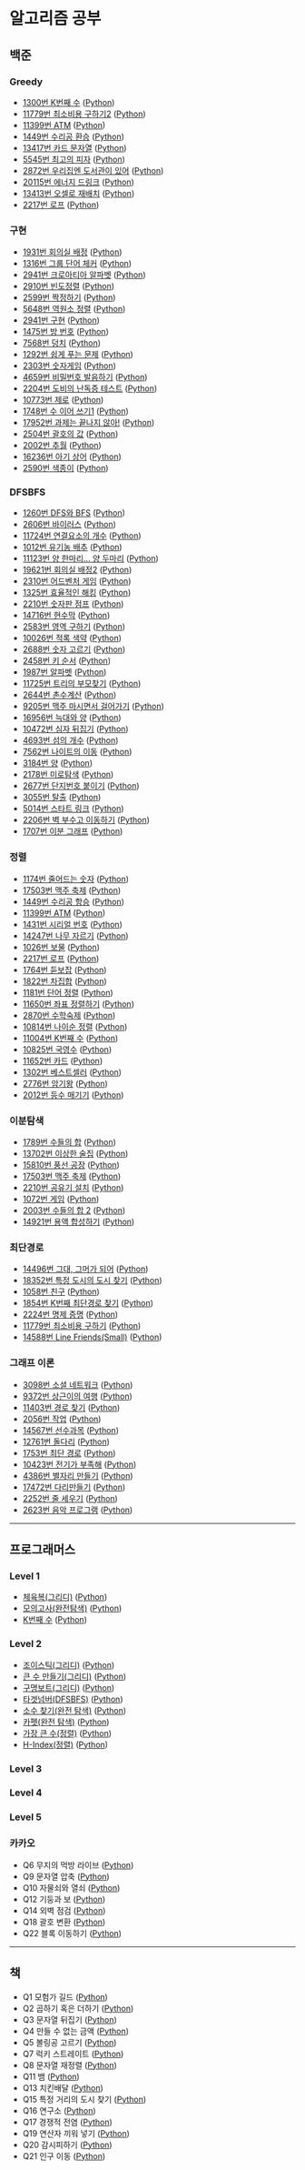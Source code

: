 # **알고리즘 공부**
## **백준**
### **Greedy**
- [1300번 K번째 수](https://www.acmicpc.net/problem/1300) ([Python](https://github.com/MinsangKong/Study/blob/main/Greedy/BOJ/1.py))
- [11779번 최소비용 구하기2](https://www.acmicpc.net/problem/11779) ([Python](https://github.com/MinsangKong/Study/blob/main/Greedy/BOJ/2.py))
- [11399번 ATM](https://www.acmicpc.net/problem/11399) ([Python](https://github.com/MinsangKong/Study/blob/main/Greedy/Review(greedy)/1.py))
- [1449번 수리공 환승](https://www.acmicpc.net/problem/1449) ([Python](https://github.com/MinsangKong/Study/blob/main/Greedy/Review(greedy)/2.py))
- [13417번 카드 문자열](https://www.acmicpc.net/problem/13417) ([Python](https://github.com/MinsangKong/Study/blob/main/Greedy/Review(greedy)/3.py))
- [5545번 최고의 피자](https://www.acmicpc.net/problem/5545) ([Python](https://github.com/MinsangKong/Study/blob/main/Greedy/Review(greedy)/4.py))
- [2872번 우리집엔 도서관이 있어](https://www.acmicpc.net/problem/2872) ([Python](https://github.com/MinsangKong/Study/blob/main/Greedy/Review(greedy)/5.py))
- [20115번 에너지 드링크](https://www.acmicpc.net/problem/20115) ([Python](https://github.com/MinsangKong/Study/blob/main/Greedy/Review(greedy)/6-1.py))
- [13413번 오셀로 재배치](https://www.acmicpc.net/problem/13413) ([Python](https://github.com/MinsangKong/Study/blob/main/Greedy/Review(greedy)/7-1.py))
- [2217번 로프](https://www.acmicpc.net/problem/2217) ([Python](https://github.com/MinsangKong/Study/blob/main/Greedy/Review(greedy)/8.py))
### **구현**
- [1931번 회의실 배정](https://www.acmicpc.net/problem/1931) ([Python](https://github.com/MinsangKong/Study/blob/main/Implement/BOJ/1.py))
- [1316번 그룹 단어 체커](https://www.acmicpc.net/problem/1316) ([Python](https://github.com/MinsangKong/Study/blob/main/Implement/BOJ/2.py))
- [2941번 크로아티아 알파벳](https://www.acmicpc.net/problem/2941) ([Python](https://github.com/MinsangKong/Study/blob/main/Implement/BOJ/3.py))
- [2910번 빈도정렬](https://www.acmicpc.net/problem/2910) ([Python](https://github.com/MinsangKong/Study/blob/main/Implement/BOJ/5.py))
- [2599번 짝정하기](https://www.acmicpc.net/problem/2599) ([Python](https://github.com/MinsangKong/Study/blob/main/Implement/BOJ/4.py))
- [5648번 역원소 정렬](https://www.acmicpc.net/problem/5648) ([Python](https://github.com/MinsangKong/Study/blob/main/Implement/BOJ/6.py))
- [2941번 구현](https://www.acmicpc.net/problem/2941) ([Python](https://github.com/MinsangKong/Study/blob/main/Implement/Review(Implement)/1.py))
- [1475번 방 번호](https://www.acmicpc.net/problem/1475) ([Python](https://github.com/MinsangKong/Study/blob/main/Implement/Review(Implement)/2-1.py))
- [7568번 덩치](https://www.acmicpc.net/problem/7568) ([Python](https://github.com/MinsangKong/Study/blob/main/Implement/Review(Implement)/3-1.py))
- [1292번 쉽게 푸는 문제](https://www.acmicpc.net/problem/1292) ([Python](https://github.com/MinsangKong/Study/blob/main/Implement/Review(Implement)/4-1.py))
- [2303번 숫자게임](https://www.acmicpc.net/problem/2303) ([Python](https://github.com/MinsangKong/Study/blob/main/Implement/Review(Implement)/5-1.py))
- [4659번 비밀번호 발음하기](https://www.acmicpc.net/problem/4659) ([Python](https://github.com/MinsangKong/Study/blob/main/Implement/Review(Implement)/6-1.py))
- [2204번 도비의 난독증 테스트](https://www.acmicpc.net/problem/2204) ([Python](https://github.com/MinsangKong/Study/blob/main/Implement/Review(Implement)/7.py))
- [10773번 제로](https://www.acmicpc.net/problem/10773) ([Python](https://github.com/MinsangKong/Study/blob/main/Implement/Review(Implement)/8.py))
- [1748번 수 이어 쓰기1](https://www.acmicpc.net/problem/1748) ([Python](https://github.com/MinsangKong/Study/blob/main/Implement/Review(Implement)/9-1.py))
- [17952번 과제는 끝나지 않아!](https://www.acmicpc.net/problem/17952) ([Python](https://github.com/MinsangKong/Study/blob/main/Implement/Review(Implement)/10.py))
- [2504번 괄호의 값](https://www.acmicpc.net/problem/2504) ([Python](https://github.com/MinsangKong/Study/blob/main/Implement/Review(Implement)/11.py))
- [2002번 추월](https://www.acmicpc.net/problem/2002) ([Python](https://github.com/MinsangKong/Study/blob/main/Implement/Review(Implement)/12-1.py))
- [16236번 아기 상어](https://www.acmicpc.net/problem/16236) ([Python](https://github.com/MinsangKong/Study/blob/main/Implement/Review(Implement)/13-1.py))
- [2590번 색종이](https://www.acmicpc.net/problem/2590) ([Python](https://github.com/MinsangKong/Study/blob/main/Implement/Review(Implement)/14-1.py))
### **DFSBFS**
- [1260번 DFS와 BFS](https://www.acmicpc.net/problem/1260) ([Python](https://github.com/MinsangKong/Study/blob/main/DFSBFS/DFS/BOJ/1.py))
- [2606번 바이러스](https://www.acmicpc.net/problem/2606) ([Python](https://github.com/MinsangKong/Study/blob/main/DFSBFS/DFS/BOJ/2.py))
- [11724번 연결요소의 개수](https://www.acmicpc.net/problem/11724) ([Python](https://github.com/MinsangKong/Study/blob/main/DFSBFS/DFS/BOJ/3.py))
- [1012번 유기농 배추](https://www.acmicpc.net/problem/1012) ([Python](https://github.com/MinsangKong/Study/blob/main/DFSBFS/DFS/BOJ/4.py))
- [11123번 양 한마리... 양 두마리](https://www.acmicpc.net/problem/11123) ([Python](https://github.com/MinsangKong/Study/blob/main/DFSBFS/DFS/BOJ/5.py))
- [19621번 회의실 배정2](https://www.acmicpc.net/problem/19621) ([Python](https://github.com/MinsangKong/Study/blob/main/DFSBFS/DFS/Review(DFS)/1-1.py))
- [2310번 어드벤처 게임](https://www.acmicpc.net/problem/2310) ([Python](https://github.com/MinsangKong/Study/blob/main/DFSBFS/DFS/Review(DFS)/2.py))
- [1325번 효율적인 해킹](https://www.acmicpc.net/problem/1325) ([Python](https://github.com/MinsangKong/Study/blob/main/DFSBFS/DFS/Review(DFS)/3-1.py))
- [2210번 숫자판 점프](https://www.acmicpc.net/problem/2210) ([Python](https://github.com/MinsangKong/Study/blob/main/DFSBFS/DFS/Review(DFS)/4-1.py))
- [14716번 현수막](https://www.acmicpc.net/problem/14716) ([Python](https://github.com/MinsangKong/Study/blob/main/DFSBFS/DFS/Review(DFS)/5-1.py))
- [2583번 영역 구하기](https://www.acmicpc.net/problem/2583) ([Python](https://github.com/MinsangKong/Study/blob/main/DFSBFS/DFS/Review(DFS)/6-1.py))
- [10026번 적록 색약](https://www.acmicpc.net/problem/10026) ([Python](https://github.com/MinsangKong/Study/blob/main/DFSBFS/DFS/Review(DFS)/7.py))
- [2688번 숫자 고르기](https://www.acmicpc.net/problem/2688) ([Python](https://github.com/MinsangKong/Study/blob/main/DFSBFS/DFS/Review(DFS)/8-1.py))
- [2458번 키 순서](https://www.acmicpc.net/problem/2458) ([Python](https://github.com/MinsangKong/Study/blob/main/DFSBFS/DFS/Review(DFS)/9-1.py))
- [1987번 알파벳](https://www.acmicpc.net/problem/1987) ([Python](https://github.com/MinsangKong/Study/blob/main/DFSBFS/DFS/Review(DFS)/10-1.py))
- [11725번 트리의 부모찾기](https://www.acmicpc.net/problem/11725) ([Python](https://github.com/MinsangKong/Study/blob/main/DFSBFS/BFS/BOJ/1.py))
- [2644번 촌수계산](https://www.acmicpc.net/problem/2644) ([Python](https://github.com/MinsangKong/Study/blob/main/DFSBFS/BFS/BOJ/2.py))
- [9205번 맥주 마시면서 걸어가기](https://www.acmicpc.net/problem/9205) ([Python](https://github.com/MinsangKong/Study/blob/main/DFSBFS/BFS/BOJ/3.py))
- [16956번 늑대와 양](https://www.acmicpc.net/problem/16956) ([Python](https://github.com/MinsangKong/Study/blob/main/DFSBFS/BFS/Review(BFS)/1-1.py))
- [10472번 심자 뒤집기](https://www.acmicpc.net/problem/10472) ([Python](https://github.com/MinsangKong/Study/blob/main/DFSBFS/BFS/Review(BFS)/2.py))
- [4693번 섬의 개수](https://www.acmicpc.net/problem/4693) ([Python](https://github.com/MinsangKong/Study/blob/main/DFSBFS/BFS/Review(BFS)/3-1.py))
- [7562번 나이트의 이동](https://www.acmicpc.net/problem/7562) ([Python](https://github.com/MinsangKong/Study/blob/main/DFSBFS/BFS/Review(BFS)/4-1.py))
- [3184번 양](https://www.acmicpc.net/problem/3184) ([Python](https://github.com/MinsangKong/Study/blob/main/DFSBFS/BFS/Review(BFS)/5-1.py))
- [2178번 미로탐색](https://www.acmicpc.net/problem/2178) ([Python](https://github.com/MinsangKong/Study/blob/main/DFSBFS/BFS/Review(BFS)/6-1.py))
- [2677번 단지번호 붙이기](https://www.acmicpc.net/problem/2677) ([Python](https://github.com/MinsangKong/Study/blob/main/DFSBFS/BFS/Review(BFS)/7-1.py))
- [3055번 탈출](https://www.acmicpc.net/problem/3055) ([Python](https://github.com/MinsangKong/Study/blob/main/DFSBFS/BFS/Review(BFS)/8-1.py))
- [5014번 스타트 링크](https://www.acmicpc.net/problem/5014) ([Python](https://github.com/MinsangKong/Study/blob/main/DFSBFS/BFS/Review(BFS)/9-1.py))
- [2206번 벽 부수고 이동하기](https://www.acmicpc.net/problem/2206) ([Python](https://github.com/MinsangKong/Study/blob/main/DFSBFS/BFS/Review(BFS)/10.py))
- [1707번 이분 그래프](https://www.acmicpc.net/problem/1707) ([Python](https://github.com/MinsangKong/Study/blob/main/DFSBFS/BFS/Review(BFS)/11.py))
### **정렬**
- [1174번 줄어드는 숫자](https://www.acmicpc.net/problem/1174) ([Python](https://github.com/MinsangKong/Study/blob/main/Sorting/BOJ/1.py))
- [17503번 맥주 축제](https://www.acmicpc.net/problem/17503) ([Python](https://github.com/MinsangKong/Study/blob/main/Sorting/BOJ/2.py))
- [1449번 수리공 항승](https://www.acmicpc.net/problem/1449) ([Python](https://github.com/MinsangKong/Study/blob/main/Sorting/BOJ/3.py))
- [11399번 ATM](https://www.acmicpc.net/problem/11399) ([Python](https://github.com/MinsangKong/Study/blob/main/Sorting/BOJ/4.py))
- [1431번 시리얼 번호](https://www.acmicpc.net/problem/1431) ([Python](https://github.com/MinsangKong/Study/blob/main/Sorting/BOJ/5.py))
- [14247번 나무 자르기](https://www.acmicpc.net/problem/14247) ([Python](https://github.com/MinsangKong/Study/blob/main/Sorting/BOJ/6.py))
- [1026번 보물](https://www.acmicpc.net/problem/1026) ([Python](https://github.com/MinsangKong/Study/blob/main/Sorting/BOJ/7.py))
- [2217번 로프](https://www.acmicpc.net/problem/2217) ([Python](https://github.com/MinsangKong/Study/blob/main/Sorting/BOJ/8.py))
- [1764번 듣보잡](https://www.acmicpc.net/problem/1764) ([Python](https://github.com/MinsangKong/Study/blob/main/Sorting/BOJ/9.py))
- [1822번 차집합](https://www.acmicpc.net/problem/1822) ([Python](https://github.com/MinsangKong/Study/blob/main/Sorting/BOJ/10.py))
- [1181번 단어 정렬](https://www.acmicpc.net/problem/1181) ([Python](https://github.com/MinsangKong/Study/blob/main/Sorting/BOJ/11.py))
- [11650번 좌표 정렬하기](https://www.acmicpc.net/problem/11650) ([Python](https://github.com/MinsangKong/Study/blob/main/Sorting/BOJ/12.py))
- [2870번 수학숙제](https://www.acmicpc.net/problem/2870) ([Python](https://github.com/MinsangKong/Study/blob/main/Sorting/BOJ/13.py))
- [10814번 나이순 정렬](https://www.acmicpc.net/problem/10814) ([Python](https://github.com/MinsangKong/Study/blob/main/Sorting/Review(Sorting)/1-1.py))
- [11004번 K번째 수](https://www.acmicpc.net/problem/11004) ([Python](https://github.com/MinsangKong/Study/blob/main/Sorting/Review(Sorting)/2.py))
- [10825번 국영수](https://www.acmicpc.net/problem/10825) ([Python](https://github.com/MinsangKong/Study/blob/main/Sorting/Review(Sorting)/3-1.py))
- [11652번 카드](https://www.acmicpc.net/problem/11652) ([Python](https://github.com/MinsangKong/Study/blob/main/Sorting/Review(Sorting)/4-1.py))
- [1302번 베스트셀러](https://www.acmicpc.net/problem/1302) ([Python](https://github.com/MinsangKong/Study/blob/main/Sorting/Review(Sorting)/5-1.py))
- [2776번 암기왕](https://www.acmicpc.net/problem/2776) ([Python](https://github.com/MinsangKong/Study/blob/main/Sorting/Review(Sorting)/6-1.py))
- [2012번 등수 매기기](https://www.acmicpc.net/problem/2012) ([Python](https://github.com/MinsangKong/Study/blob/main/Sorting/Review(Sorting)/7.py))

### **이분탐색**
- [1789번 수들의 합](https://www.acmicpc.net/problem/1789) ([Python](https://github.com/MinsangKong/Study/blob/main/BinarySearch/BOJ/Day03/1.py))
- [13702번 이상한 술집](https://www.acmicpc.net/problem/13702) ([Python](https://github.com/MinsangKong/Study/blob/main/BinarySearch/BOJ/Day03/3.py))
- [15810번 풍선 공장](https://www.acmicpc.net/problem/15810) ([Python](https://github.com/MinsangKong/Study/blob/main/BinarySearch/BOJ/Day03/4.py))
- [17503번 맥주 축제](https://www.acmicpc.net/problem/17503) ([Python](https://github.com/MinsangKong/Study/blob/main/BinarySearch/BOJ/Day03/5.py))
- [2210번 공유기 설치](https://www.acmicpc.net/problem/2210) ([Python](https://github.com/MinsangKong/Study/blob/main/BinarySearch/BOJ/Day04/1.py))
- [1072번 게임](https://www.acmicpc.net/problem/1072) ([Python](https://github.com/MinsangKong/Study/blob/main/BinarySearch/BOJ/Day04/2-1.py))
- [2003번 수들의 합 2](https://www.acmicpc.net/problem/2003) ([Python](https://github.com/MinsangKong/Study/blob/main/BinarySearch/BOJ/Day04/5-1.py))
- [14921번 용액 합성하기](https://www.acmicpc.net/problem/14921) ([Python](https://github.com/MinsangKong/Study/blob/main/BinarySearch/BOJ/Day07/2.py))
### **최단경로**
- [14496번 그대, 그머가 되어](https://www.acmicpc.net/problem/14496) ([Python](https://github.com/MinsangKong/Study/blob/main/ShortestPath/BOJ/Day17/1-3.py))
- [18352번 특정 도시의 도시 찾기](https://www.acmicpc.net/problem/18352) ([Python](https://github.com/MinsangKong/Study/blob/main/ShortestPath/BOJ/Day17/2-2.py))
- [1058번 친구](https://www.acmicpc.net/problem/1058) ([Python](https://github.com/MinsangKong/Study/blob/main/ShortestPath/BOJ/Day21/1.py))
- [1854번 K번째 최단경로 찾기](https://www.acmicpc.net/problem/1854) ([Python](https://github.com/MinsangKong/Study/blob/main/ShortestPath/BOJ/Day21/2.py))
- [2224번 명제 증명](https://www.acmicpc.net/problem/2224) ([Python](https://github.com/MinsangKong/Study/blob/main/ShortestPath/BOJ/Day23/1.py))
- [11779번 최소비용 구하기](https://www.acmicpc.net/problem/11779) ([Python](https://github.com/MinsangKong/Study/blob/main/ShortestPath/BOJ/Day23/2.py))
- [14588번 Line Friends(Small)](https://www.acmicpc.net/problem/14588) ([Python](https://github.com/MinsangKong/Study/blob/main/ShortestPath/BOJ/Day23/3.py))
### **그래프 이론**
- [3098번 소셜 네트워크](https://www.acmicpc.net/problem/3098) ([Python](https://github.com/MinsangKong/Study/blob/main/GraphTheory/BOJ/Day25/1-1.py))
- [9372번 상근이의 여행](https://www.acmicpc.net/problem/9372) ([Python](https://github.com/MinsangKong/Study/blob/main/GraphTheory/BOJ/Day25/3-1.py))
- [11403번 경로 찾기](https://www.acmicpc.net/problem/11403) ([Python](https://github.com/MinsangKong/Study/blob/main/GraphTheory/BOJ/Day26/1.py))
- [2056번 작업](https://www.acmicpc.net/problem/2056) ([Python](https://github.com/MinsangKong/Study/blob/main/GraphTheory/BOJ/Day26/2.py))
- [14567번 선수과목](https://www.acmicpc.net/problem/14567) ([Python](https://github.com/MinsangKong/Study/blob/main/GraphTheory/BOJ/Day26/3-1.py))
- [12761번 돌다리](https://www.acmicpc.net/problem/12761) ([Python](https://github.com/MinsangKong/Study/blob/main/GraphTheory/BOJ/Day27/2.py))
- [1753번 최단 경로](https://www.acmicpc.net/problem/1753) ([Python](https://github.com/MinsangKong/Study/blob/main/GraphTheory/BOJ/Day27/3.py))
- [10423번 전기가 부족해](https://www.acmicpc.net/problem/10423) ([Python](https://github.com/MinsangKong/Study/blob/main/GraphTheory/BOJ/Day27/4.py))
- [4386번 별자리 만들기](https://www.acmicpc.net/problem/4386) ([Python](https://github.com/MinsangKong/Study/blob/main/GraphTheory/BOJ/Day27/5-1.py))
- [17472번 다리만들기](https://www.acmicpc.net/problem/17472) ([Python](https://github.com/MinsangKong/Study/blob/main/GraphTheory/BOJ/Day28/1-1.py))
- [2252번 줄 세우기](https://www.acmicpc.net/problem/2252) ([Python](https://github.com/MinsangKong/Study/blob/main/GraphTheory/BOJ/Day28/2-1.py))
- [2623번 음악 프로그램](https://www.acmicpc.net/problem/2623) ([Python](https://github.com/MinsangKong/Study/blob/main/GraphTheory/BOJ/Day28/3-1.py))


---
## **프로그래머스**
### **Level 1**
- [체육복(그리디)](https://programmers.co.kr/learn/courses/30/lessons/42862) ([Python](https://github.com/MinsangKong/Study/blob/main/Programmers/1.py))
- [모의고사(완전탐색)](https://programmers.co.kr/learn/courses/30/lessons/42840) ([Python](https://github.com/MinsangKong/Study/blob/main/Programmers/6.py))
- [K번째 수](https://programmers.co.kr/learn/courses/30/lessons/42748) ([Python](https://github.com/MinsangKong/Study/blob/main/Programmers/9.py))
### **Level 2**
- [조이스틱(그리디)](https://programmers.co.kr/learn/courses/30/lessons/42860) ([Python](https://github.com/MinsangKong/Study/blob/main/Programmers/2.py))
- [큰 수 만들기(그리디)](https://programmers.co.kr/learn/courses/30/lessons/42883) ([Python](https://github.com/MinsangKong/Study/blob/main/Programmers/3.py))
- [구명보트(그리디)](https://programmers.co.kr/learn/courses/30/lessons/42885) ([Python](https://github.com/MinsangKong/Study/blob/main/Programmers/4.py))
- [타겟넘버(DFSBFS)](https://programmers.co.kr/learn/courses/30/lessons/43165) ([Python](https://github.com/MinsangKong/Study/blob/main/Programmers/5.py))
- [소수 찾기(완전 탐색)](https://programmers.co.kr/learn/courses/30/lessons/42839) ([Python](https://github.com/MinsangKong/Study/blob/main/Programmers/7.py))
- [카펫(완전 탐색)](https://programmers.co.kr/learn/courses/30/lessons/42842) ([Python](https://github.com/MinsangKong/Study/blob/main/Programmers/8.py))
- [가장 큰 수(정렬)](https://programmers.co.kr/learn/courses/30/lessons/42746) ([Python](https://github.com/MinsangKong/Study/blob/main/Programmers/10.py))
- [H-Index(정렬)](https://programmers.co.kr/learn/courses/30/lessons/42747) ([Python](https://github.com/MinsangKong/Study/blob/main/Programmers/11.py))
### **Level 3**
### **Level 4**
### **Level 5**
### **카카오**
- Q6 무지의 먹방 라이브 ([Python](https://github.com/MinsangKong/Study/blob/main/Greedy/Chapter3(Greedy)/6-1.py))
- Q9 문자열 압축 ([Python](https://github.com/MinsangKong/Study/blob/main/Implement/Chapter3(Implement)/3-1.py))
- Q10 자물쇠와 열쇠 ([Python](https://github.com/MinsangKong/Study/blob/main/Implement/Chapter3(Implement)/4-1.py))
- Q12 기둥과 보 ([Python](https://github.com/MinsangKong/Study/blob/main/Implement/Chapter3(Implement)/6-1.py))
- Q14 외벽 점검 ([Python](https://github.com/MinsangKong/Study/blob/main/Implement/Chapter3(Implement)/8-1.py))
- Q18 괄호 변환 ([Python](https://github.com/MinsangKong/Study/blob/main/DFSBFS/Chapter3(DFSBFS)/4-1.py))
- Q22 블록 이동하기 ([Python](https://github.com/MinsangKong/Study/blob/main/DFSBFS/Chapter3(DFSBFS)/8-1.py))



---
## **책**
- Q1 모험가 길드 ([Python](https://github.com/MinsangKong/Study/blob/main/Greedy/Chapter3(Greedy)/1-1.py))
- Q2 곱하기 혹은 더하기 ([Python](https://github.com/MinsangKong/Study/blob/main/Greedy/Chapter3(Greedy)/2-1.py))
- Q3 문자열 뒤집기 ([Python](https://github.com/MinsangKong/Study/blob/main/Greedy/Chapter3(Greedy)/3-1.py))
- Q4 만들 수 없는 금액 ([Python](https://github.com/MinsangKong/Study/blob/main/Greedy/Chapter3(Greedy)/4-1.py))
- Q5 볼링공 고르기 ([Python](https://github.com/MinsangKong/Study/blob/main/Greedy/Chapter3(Greedy)/5-1.py))
- Q7 럭키 스트레이트 ([Python](https://github.com/MinsangKong/Study/blob/main/Implement/Chapter3(Implement)/1-1.py))
- Q8 문자열 재정렬 ([Python](https://github.com/MinsangKong/Study/blob/main/Implement/Chapter3(Implement)/2-1.py))
- Q11 뱀 ([Python](https://github.com/MinsangKong/Study/blob/main/Implement/Chapter3(Implement)/5-1.py))
- Q13 치킨배달 ([Python](https://github.com/MinsangKong/Study/blob/main/Implement/Chapter3(Implement)/7-1.py))
- Q15 특정 거리의 도시 찾기 ([Python](https://github.com/MinsangKong/Study/blob/main/DFSBFS/Chapter3(DFSBFS)/1-1.py))
- Q16 연구소 ([Python](https://github.com/MinsangKong/Study/blob/main/DFSBFS/Chapter3(DFSBFS)/2-1.py))
- Q17 경쟁적 전염 ([Python](https://github.com/MinsangKong/Study/blob/main/DFSBFS/Chapter3(DFSBFS)/3-1.py))
- Q19 연산자 끼워 넣기 ([Python](https://github.com/MinsangKong/Study/blob/main/DFSBFS/Chapter3(DFSBFS)/5-1.py))
- Q20 감시피하기 ([Python](https://github.com/MinsangKong/Study/blob/main/DFSBFS/Chapter3(DFSBFS)/6-1.py))
- Q21 인구 이동 ([Python](https://github.com/MinsangKong/Study/blob/main/DFSBFS/Chapter3(DFSBFS)/7-1.py))





